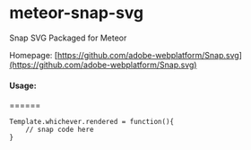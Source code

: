 meteor-snap-svg
===============

Snap SVG Packaged for Meteor

Homepage: [https://github.com/adobe-webplatform/Snap.svg](https://github.com/adobe-webplatform/Snap.svg)

#### Usage: 
======
	
    Template.whichever.rendered = function(){
    	// snap code here
    }
